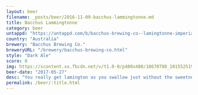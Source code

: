 ```yaml
---
layout: beer
filename: _posts/beer/2016-11-09-bacchus-lammingtonne.md
title: Bacchus Lammingtonne
category: beer
untappd: "https://untappd.com/b/bacchus-brewing-co--lamingtonne-imperial-dark-ale/1460175"
country: "Australia"
brewery: "Bacchus Brewing Co."
breweryURL: "/brewery/bacchus-brewing-co.html"
style: "Dark Ale"
score: 8
img: https://scontent.xx.fbcdn.net/v/t1.0-0/p480x480/18670788_10155251934783745_6372469218024421431_n.jpg?_nc_cat=110&_nc_ht=scontent.xx&oh=ac972e75a654247d7fd66ee2bcd0831e&oe=5CB1A4E7
beer-date: "2017-05-27"
desc: "You really get lamington as you swallow just without the sweetness. Powerful but easy drinking. Could have been a bit creamier"
permalink: /beer/:title.html
---
```

